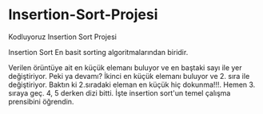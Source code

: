 # Insertion-Sort-Projesi
Kodluyoruz Insertion Sort Projesi 


Insertion Sort
En basit sorting algoritmalarından biridir.

Verilen örüntüye ait en küçük elemanı buluyor ve en baştaki sayı ile yer değiştiriyor. Peki ya devamı? İkinci en küçük elemanı buluyor ve 2. sıra ile değiştiriyor. Baktın ki 2.sıradaki eleman en küçük hiç dokunma!!!. Hemen 3. sıraya geç. 4, 5 derken dizi bitti. İşte insertion sort'un temel çalışma prensibini öğrendin.
